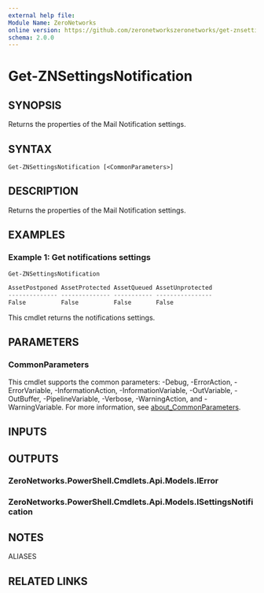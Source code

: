 ```yaml
---
external help file:
Module Name: ZeroNetworks
online version: https://github.com/zeronetworkszeronetworks/get-znsettingsnotification
schema: 2.0.0
---
```


# Get-ZNSettingsNotification

## SYNOPSIS
Returns the properties of the Mail Notification settings.

## SYNTAX

```
Get-ZNSettingsNotification [<CommonParameters>]
```

## DESCRIPTION
Returns the properties of the Mail Notification settings.

## EXAMPLES

### Example 1: Get notifications settings
```powershell
Get-ZNSettingsNotification

AssetPostponed AssetProtected AssetQueued AssetUnprotected
-------------- -------------- ----------- ----------------
False          False          False       False
```

This cmdlet returns the notifications settings.

## PARAMETERS

### CommonParameters
This cmdlet supports the common parameters: -Debug, -ErrorAction, -ErrorVariable, -InformationAction, -InformationVariable, -OutVariable, -OutBuffer, -PipelineVariable, -Verbose, -WarningAction, and -WarningVariable. For more information, see [about_CommonParameters](http://go.microsoft.com/fwlink/?LinkID=113216).

## INPUTS

## OUTPUTS

### ZeroNetworks.PowerShell.Cmdlets.Api.Models.IError

### ZeroNetworks.PowerShell.Cmdlets.Api.Models.ISettingsNotification

## NOTES

ALIASES

## RELATED LINKS

